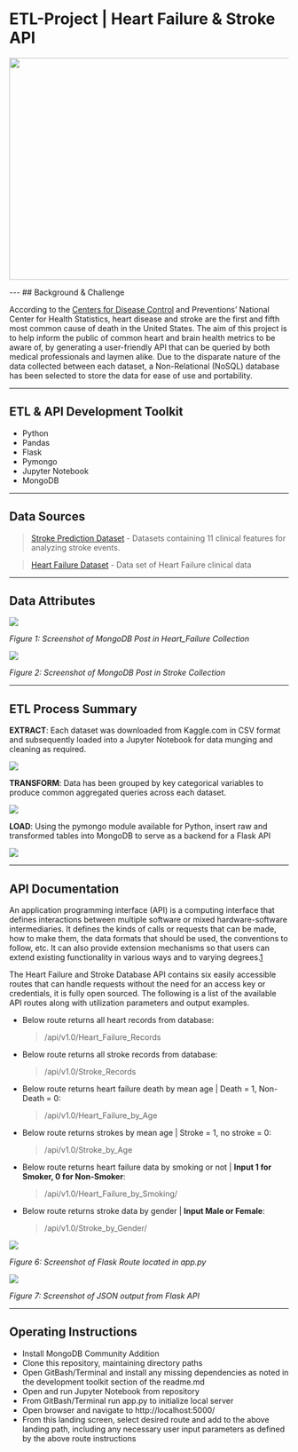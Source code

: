 # ETL-Project | Heart Failure & Stroke API
<p align="center">
<img width="1000" height="400" src="Images/ETL.png">
</p>
---
## Background & Challenge

According to the [Centers for Disease Control](https://www.cdc.gov/nchs/fastats/leading-causes-of-death.htm) and Preventions’ National Center for Health Statistics, heart disease and stroke are the first and fifth most common cause of death in the United States. The aim of this project is to help inform the public of common heart and brain health metrics to be aware of, by generating a user-friendly API that can be queried by both medical professionals and laymen alike. Due to the disparate nature of the data collected between each dataset, a Non-Relational (NoSQL) database has been selected to store the data for ease of use and portability.

---
## ETL & API Development Toolkit

* Python
* Pandas
* Flask
* Pymongo
* Jupyter Notebook
* MongoDB

---
## Data Sources

> [Stroke Prediction Dataset](https://www.kaggle.com/fedesoriano/stroke-prediction-dataset) - Datasets containing 11 clinical features for analyzing stroke events.

> [Heart Failure Dataset](https://www.kaggle.com/andrewmvd/heart-failure-clinical-data) - Data set of Heart Failure clinical data

---
## Data Attributes
![](Images/mongo_hf.png) 

*Figure 1: Screenshot of MongoDB Post in Heart_Failure Collection*

![](Images/mongo_s.png)

*Figure 2: Screenshot of MongoDB Post in Stroke Collection*

---
## ETL Process Summary

**EXTRACT**: Each dataset was downloaded from Kaggle.com in CSV format and subsequently loaded into a Jupyter Notebook for data munging and cleaning as required.

![](Images/extract.png)

**TRANSFORM**: Data has been grouped by key categorical variables to produce common aggregated queries across each dataset.

![](Images/trans.png)

**LOAD**:  Using the pymongo module available for Python, insert raw and transformed tables into MongoDB to serve as a backend for a Flask API

![](Images/load.png) 

---
## API Documentation

An application programming interface (API) is a computing interface that defines interactions between multiple software or mixed hardware-software intermediaries. It defines the kinds of calls or requests that can be made, how to make them, the data formats that should be used, the conventions to follow, etc. It can also provide extension mechanisms so that users can extend existing functionality in various ways and to varying degrees.[1](https://en.wikipedia.org/wiki/API#cite_note-Fisher1-1) 

The Heart Failure and Stroke Database API contains six easily accessible routes that can handle requests without the need for an access key or credentials, it is fully open sourced. The following is a list of the available API routes along with utilization parameters and output examples.

* Below route returns all heart records from database:
    > /api/v1.0/Heart_Failure_Records

* Below route returns all stroke records from database:
    > /api/v1.0/Stroke_Records

* Below route returns heart failure death by mean age | Death = 1, Non-Death = 0:
    > /api/v1.0/Heart_Failure_by_Age

* Below route returns strokes by mean age | Stroke = 1, no stroke = 0:
    > /api/v1.0/Stroke_by_Age

* Below route returns heart failure data by smoking or not | **Input 1 for Smoker, 0 for Non-Smoker**:
    > /api/v1.0/Heart_Failure_by_Smoking/

* Below route returns stroke data by gender | **Input Male or Female**:
    > /api/v1.0/Stroke_by_Gender/

![](Images/flask_route.png)

*Figure 6: Screenshot of Flask Route located in app.py*

![](Images/flask_json.png) 

*Figure 7: Screenshot of JSON output from Flask API*

---
## Operating Instructions

* Install MongoDB Community Addition
* Clone this repository, maintaining directory paths
* Open GitBash/Terminal and install any missing dependencies as noted in the development toolkit section of the readme.md
* Open and run Jupyter Notebook from repository
* From GitBash/Terminal run app.py to initialize local server
* Open browser and navigate to http://localhost:5000/
* From this landing screen, select desired route and add to the above landing path, including any necessary user input parameters as defined by the above route instructions